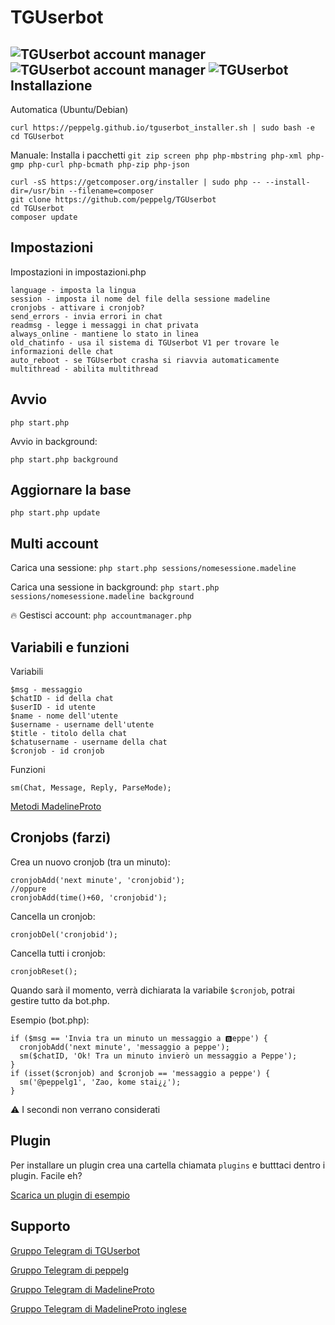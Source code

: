 # TGUserbot
![TGUserbot account manager](https://i.imgur.com/B6TUHyv.png)
![TGUserbot account manager](https://i.imgur.com/USK2Epe.png)
![TGUserbot](https://i.imgur.com/LKit3Ce.png)
Installazione
-------------
Automatica (Ubuntu/Debian)

	curl https://peppelg.github.io/tguserbot_installer.sh | sudo bash -e
	cd TGUserbot

Manuale:
Installa i pacchetti `git zip screen php php-mbstring php-xml php-gmp php-curl php-bcmath php-zip php-json`

	curl -sS https://getcomposer.org/installer | sudo php -- --install-dir=/usr/bin --filename=composer
	git clone https://github.com/peppelg/TGUserbot
	cd TGUserbot
	composer update

Impostazioni
---------------
Impostazioni in impostazioni.php

	language - imposta la lingua
	session - imposta il nome del file della sessione madeline
	cronjobs - attivare i cronjob?
	send_errors - invia errori in chat
	readmsg - legge i messaggi in chat privata
	always_online - mantiene lo stato in linea
	old_chatinfo - usa il sistema di TGUserbot V1 per trovare le informazioni delle chat
	auto_reboot - se TGUserbot crasha si riavvia automaticamente
	multithread - abilita multithread


Avvio
-----
	php start.php
Avvio in background:

	php start.php background


Aggiornare la base
------------------
	php start.php update


Multi account
-------------
Carica una sessione: `php start.php sessions/nomesessione.madeline`

Carica una sessione in background: `php start.php sessions/nomesessione.madeline background`

🔥 Gestisci account: `php accountmanager.php`

Variabili e funzioni
--------------------
Variabili

	$msg - messaggio
	$chatID - id della chat
	$userID - id utente
	$name - nome dell'utente
	$username - username dell'utente
	$title - titolo della chat
	$chatusername - username della chat
	$cronjob - id cronjob 
	
	
Funzioni

	sm(Chat, Message, Reply, ParseMode);
	
[Metodi MadelineProto](https://docs.madelineproto.xyz/API_docs/methods/)
	
Cronjobs (farzi)
---------
Crea un nuovo cronjob (tra un minuto):

	cronjobAdd('next minute', 'cronjobid');
	//oppure
	cronjobAdd(time()+60, 'cronjobid');

Cancella un cronjob:

	cronjobDel('cronjobid');

Cancella tutti i cronjob:

	cronjobReset();
	
Quando sarà il momento, verrà dichiarata la variabile `$cronjob`, potrai gestire tutto da bot.php.

Esempio (bot.php):

	if ($msg == 'Invia tra un minuto un messaggio a 🅱️eppe') {
	  cronjobAdd('next minute', 'messaggio a peppe');
	  sm($chatID, 'Ok! Tra un minuto invierò un messaggio a Peppe');
	}
	if (isset($cronjob) and $cronjob == 'messaggio a peppe') {
	  sm('@peppelg1', 'Zao, kome stai¿¿');
	}

⚠️ I secondi non verrano considerati

Plugin
-------
Per installare un plugin crea una cartella chiamata `plugins` e butttaci dentro i plugin. Facile eh?

[Scarica un plugin di esempio](https://peppelg.github.io/tguserbotPlugin_memoryusage.php)

Supporto
--------
[Gruppo Telegram di TGUserbot](https://t.me/joinchat/HIyPnk3GQ7525LpP62yIWA)

[Gruppo Telegram di peppelg](https://t.me/joinchat/AAAAAEHRBNZBqxOlwtwBaQ)

[Gruppo Telegram di MadelineProto](https://t.me/pwrtelegramgroupita)

[Gruppo Telegram di MadelineProto inglese](https://t.me/joinchat/Bgrajz6K-aJKu0IpGsLpBg)
